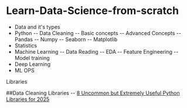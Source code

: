# Learn-Data-Science-from-scratch

* Data and it's types
* Python
   -- Data Cleaning 
   -- Basic concepts
   -- Advanced Concepts
   -- Pandas
   -- Numpy
   -- Seaborn
   -- Matplotlib
* Statistics
* Machine Learning
  -- Data Reading 
  -- EDA 
  -- Feature Engineering
  -- Model training
* Deep Learning
* ML OPS


Libraries

##Data Cleaning Libraries
-- [8 Uncommon but Extremely Useful Python Libraries for 2025](https://python.plainenglish.io/8-uncommon-but-extremely-useful-python-libraries-for-2025-0d5752acf9fa)
